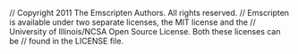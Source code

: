 // Copyright 2011 The Emscripten Authors.  All rights reserved.
// Emscripten is available under two separate licenses, the MIT license and the
// University of Illinois/NCSA Open Source License.  Both these licenses can be
// found in the LICENSE file.
